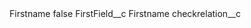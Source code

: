 <?xml version="1.0" encoding="UTF-8"?>
<CustomMetadata xmlns="http://soap.sforce.com/2006/04/metadata" xmlns:xsi="http://www.w3.org/2001/XMLSchema-instance" xmlns:xsd="http://www.w3.org/2001/XMLSchema">
    <label>Firstname</label>
    <protected>false</protected>
    <values>
        <field>FirstField__c</field>
        <value xsi:type="xsd:string">Firstname</value>
    </values>
    <values>
        <field>checkrelation__c</field>
        <value xsi:nil="true"/>
    </values>
</CustomMetadata>
